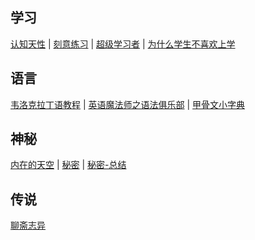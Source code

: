 ## 学习<!-- {docsify-ignore-all} -->

[认知天性](/读书/学习/认知天性.md) | [刻意练习](读书/学习/刻意练习.md) | [超级学习者](/读书/学习/超级学习者.md) | [为什么学生不喜欢上学](读书/学习/为什么学生不喜欢上学.md)

## 语言<!-- {docsify-ignore-all} -->

[韦洛克拉丁语教程](读书/语言/韦洛克拉丁语教程.md?id=韦洛克拉丁语教程) | [英语魔法师之语法俱乐部](读书/语言/英语魔法师之语法俱乐部.md?id=英语魔法师之语法俱乐部) | [甲骨文小字典](读书/语言/甲骨文小字典.md?id=甲骨文小字典)

## 神秘

[内在的天空](读书/神秘/内在的天空.md) | [秘密](读书/神秘/秘密.md) | [秘密-总结](读书/神秘/秘密-总结.md)

## 传说

[聊斋志异](读书/传说/聊斋志异.md?id=聊斋志异)